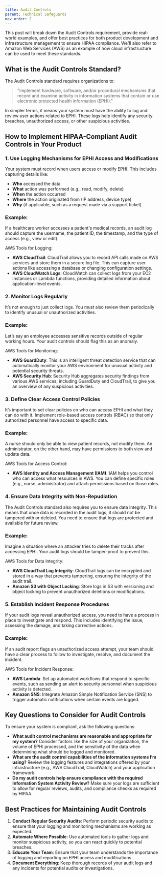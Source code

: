 ```yaml
---
title: Audit Controls
parent: Technical Safeguards
nav_order: 2
---
```


This post will break down the Audit Controls requirement, provide real-world examples, and offer best practices for both product development and infrastructure management to ensure HIPAA compliance. We'll also refer to Amazon Web Services (AWS) as an example of how cloud infrastructure can be used to meet these standards.

## What is the Audit Controls Standard?

The Audit Controls standard requires organizations to:

> "Implement hardware, software, and/or procedural mechanisms that record and examine activity in information systems that contain or use electronic protected health information (EPHI)."
>

In simpler terms, it means your system must have the ability to log and review user actions related to EPHI. These logs help identify any security breaches, unauthorized access, or other suspicious activities.

## How to Implement HIPAA-Compliant Audit Controls in Your Product

### 1. **Use Logging Mechanisms for EPHI Access and Modifications**

Your system must record when users access or modify EPHI. This includes capturing details like:

- **Who** accessed the data
- **What** action was performed (e.g., read, modify, delete)
- **When** the action occurred
- **Where** the action originated from (IP address, device type)
- **Why** (if applicable, such as a request made via a support ticket)

### Example:

If a healthcare worker accesses a patient's medical records, an audit log should capture the username, the patient ID, the timestamp, and the type of access (e.g., view or edit).

AWS Tools for Logging:

- **AWS CloudTrail**: CloudTrail allows you to record API calls made on AWS services and store them in a secure log file. This can capture user actions like accessing a database or changing configuration settings.
- **AWS CloudWatch Logs**: CloudWatch can collect logs from your EC2 instances or Lambda functions, providing detailed information about application-level events.

### 2. **Monitor Logs Regularly**

It’s not enough to just collect logs. You must also review them periodically to identify unusual or unauthorized activities.

### Example:

Let’s say an employee accesses sensitive records outside of regular working hours. Your audit controls should flag this as an anomaly.

AWS Tools for Monitoring:

- **AWS GuardDuty**: This is an intelligent threat detection service that can automatically monitor your AWS environment for unusual activity and potential security threats.
- **AWS Security Hub**: Security Hub aggregates security findings from various AWS services, including GuardDuty and CloudTrail, to give you an overview of any suspicious activities.

### 3. **Define Clear Access Control Policies**

It’s important to set clear policies on who can access EPHI and what they can do with it. Implement role-based access controls (RBAC) so that only authorized personnel have access to specific data.

### Example:

A nurse should only be able to view patient records, not modify them. An administrator, on the other hand, may have permissions to both view and update data.

AWS Tools for Access Control:

- **AWS Identity and Access Management (IAM)**: IAM helps you control who can access what resources in AWS. You can define specific roles (e.g., nurse, administrator) and attach permissions based on those roles.

### 4. **Ensure Data Integrity with Non-Repudiation**

The Audit Controls standard also requires you to ensure data integrity. This means that once data is recorded in the audit logs, it should not be tampered with or deleted. You need to ensure that logs are protected and available for future review.

### Example:

Imagine a situation where an attacker tries to delete their tracks after accessing EPHI. Your audit logs should be tamper-proof to prevent this.

AWS Tools for Data Integrity:

- **AWS CloudTrail Log Integrity**: CloudTrail logs can be encrypted and stored in a way that prevents tampering, ensuring the integrity of the audit trail.
- **Amazon S3 with Object Locking**: Store logs in S3 with versioning and object locking to prevent unauthorized deletions or modifications.

### 5. **Establish Incident Response Procedures**

If your audit logs reveal unauthorized access, you need to have a process in place to investigate and respond. This includes identifying the issue, assessing the damage, and taking corrective actions.

### Example:

If an audit report flags an unauthorized access attempt, your team should have a clear process to follow to investigate, resolve, and document the incident.

AWS Tools for Incident Response:

- **AWS Lambda**: Set up automated workflows that respond to specific events, such as sending an alert to security personnel when suspicious activity is detected.
- **Amazon SNS**: Integrate Amazon Simple Notification Service (SNS) to trigger automatic notifications when certain events are logged.

## Key Questions to Consider for Audit Controls

To ensure your system is compliant, ask the following questions:

- **What audit control mechanisms are reasonable and appropriate for my system?**
  Consider factors like the size of your organization, the volume of EPHI processed, and the sensitivity of the data when determining what should be logged and monitored.
- **What are the audit control capabilities of the information systems I’m using?**
  Review the logging features and integrations offered by your infrastructure (e.g., AWS CloudTrail, CloudWatch) and your application framework.
- **Do my audit controls help ensure compliance with the required Information System Activity Review?**
  Make sure your logs are sufficient to allow for regular reviews, audits, and compliance checks as required by HIPAA.

## Best Practices for Maintaining Audit Controls

1. **Conduct Regular Security Audits**: Perform periodic security audits to ensure that your logging and monitoring mechanisms are working as expected.
2. **Automate Where Possible**: Use automated tools to gather logs and monitor suspicious activity, so you can react quickly to potential breaches.
3. **Educate Your Team**: Ensure that your team understands the importance of logging and reporting on EPHI access and modifications.
4. **Document Everything**: Keep thorough records of your audit logs and any incidents for potential audits or investigations.